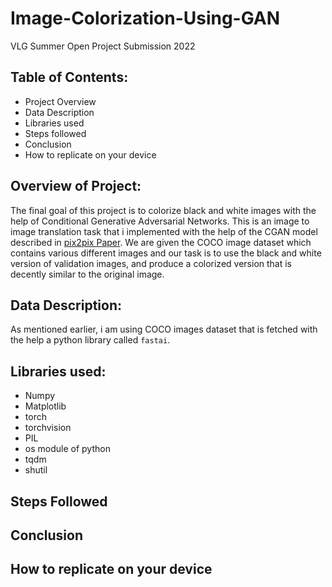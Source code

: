 # Image-Colorization-Using-GAN
VLG Summer Open Project Submission 2022

## Table of Contents: 
* Project Overview
* Data Description 
* Libraries used
* Steps followed
* Conclusion
* How to replicate on your device

## Overview of Project:
The final goal of this project is to colorize black and white images with the help of Conditional Generative Adversarial Networks. This is an image to image translation task that i implemented with the help of the CGAN model described in <a href=https://arxiv.org/pdf/1611.07004.pdf>pix2pix Paper</a>.
We are given the COCO image dataset which contains various different images and our task is to use the black and white version of validation images, and produce a colorized version that is decently similar to the original image.

## Data Description:   
As mentioned earlier, i am using COCO images dataset that is fetched with the help a python library called `fastai`.
## Libraries used:
* Numpy
* Matplotlib
* torch
* torchvision<br>
* PIL
* os module of python
* tqdm
* shutil

## Steps Followed

## Conclusion

## How to replicate on your device

